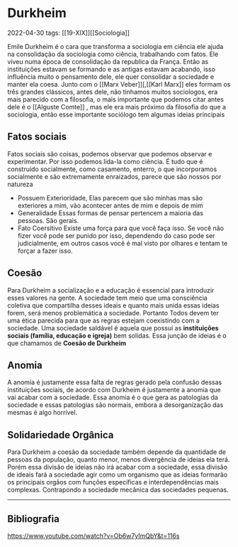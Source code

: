 # Durkheim
2022-04-30
tags: [[19-XIX]][[Sociologia]]


Emile Durkheim é o cara que transforma a sociologia em ciência ele ajuda na consolidação da sociologia como ciência, trabalhando com fatos. Ele viveu numa época de consolidação da republica da França. Então as instituições estavam se formando e as antigas estavam acabando, isso influência muito o pensamento dele, ele quer consolidar a sociedade e manter ela coesa. Junto com o [[Marx Veber]][,[[Karl Marx]]  eles formam os três grandes clássicos, antes dele, não tinhamos muitos sociologos, era mais parecido com a filosofia, o mais importante que podemos citar antes dele é o [[Alguste Comte]] , mas ele era mais próximo da filosofia do que a sociologia, então esse importante sociólogo tem algumas ideias principais

## Fatos sociais

Fatos sociais são coisas, podemos observar que podemos observar e experimentar. Por isso podemos lida-la como ciência. É tudo que é construído socialmente, como casamento, enterro, o que incorporamos socialmente e são extremamente enraizados, parece que são nossos por natureza

* Possuem Exterioridade,
	Elas parecem que são minhas mas são exteriores a mim, vão acontecer antes de mim e depois de mim
* Generalidade
	Essas formas de pensar pertencem a maioria das pessoas. São gerais.
* Fato Coersitivo
	Existe uma força para que você faça isso. Se você não fizer você pode ser punido por isso, dependendo do caso pode ser judicialmente, em outros casos você é mal visto por olhares e tentam te forçar a fazer isso.

## Coesão

Para Durkheim a socialização e a educação é essencial para introduzir esses valores na gente. A sociedade tem meio que uma consciência coletiva que compartilha desses ideais e quanto mais unida essas ideias forem,  será menos problemática a sociedade. Portanto Todos devem ter uma ética parecida para que as regras estejam coexistindo com a sociedade. Uma sociedade saldável é aquela que possuí as **instituições sociais (família, educação e igreja)** bem solidas. Essa junção de ideias é o que chamamos de **Coesão de Durkheim**

## Anomia

A anomia é justamente essa falta de regras gerado pela confusão dessas instituições sociais, de acordo com Durkheim é justamente a anomia que vai acabar com a sociedade. Essa anomia é o que gera as patologias da sociedade e essas patologias são normais, embora a desorganização das mesmas é algo horrível.

## Solidariedade Orgânica

Para Durkheim a coesão da sociedade também depende da quantidade de pessoas da população, quanto menor, menos divergência de ideias ela terá. Porém essa divisão de ideias não irá acabar com a sociedade, essa divisão de ideais fará a sociedade agir como um organismo que as ideias formarão os principais orgãos com funções específicas e interdependências mais complexas. Contrapondo a sociedade mecânica das sociedades pequenas.





-----------------------------------------------
## Bibliografia

https://www.youtube.com/watch?v=Ob6w7yImQbY&t=116s
